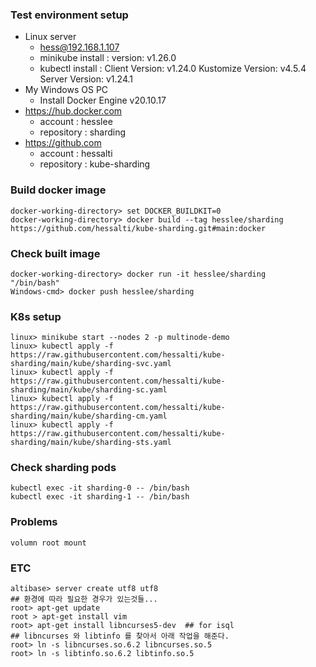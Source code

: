 ### Test environment setup
- Linux server
  - hess@192.168.1.107
  - minikube install : version: v1.26.0
  - kubectl install : Client Version: v1.24.0  Kustomize Version: v4.5.4  Server Version: v1.24.1
- My Windows OS PC
  - Install Docker Engine v20.10.17
- https://hub.docker.com
  - account : hesslee
  - repository : sharding
- https://github.com
  - account : hessalti
  - repository : kube-sharding

### Build docker image
```
docker-working-directory> set DOCKER_BUILDKIT=0
docker-working-directory> docker build --tag hesslee/sharding https://github.com/hessalti/kube-sharding.git#main:docker
```

### Check built image
```
docker-working-directory> docker run -it hesslee/sharding   "/bin/bash"
Windows-cmd> docker push hesslee/sharding
```

### K8s setup
```
linux> minikube start --nodes 2 -p multinode-demo
linux> kubectl apply -f https://raw.githubusercontent.com/hessalti/kube-sharding/main/kube/sharding-svc.yaml
linux> kubectl apply -f https://raw.githubusercontent.com/hessalti/kube-sharding/main/kube/sharding-sc.yaml
linux> kubectl apply -f https://raw.githubusercontent.com/hessalti/kube-sharding/main/kube/sharding-cm.yaml
linux> kubectl apply -f https://raw.githubusercontent.com/hessalti/kube-sharding/main/kube/sharding-sts.yaml
```

### Check sharding pods
```
kubectl exec -it sharding-0 -- /bin/bash
kubectl exec -it sharding-1 -- /bin/bash
```

### Problems
```
volumn root mount
```

### ETC
```
altibase> server create utf8 utf8
## 환경에 따라 필요한 경우가 있는것들... 
root> apt-get update
root > apt-get install vim
root> apt-get install libncurses5-dev  ## for isql
## libncurses 와 libtinfo 를 찾아서 아래 작업을 해준다.
root> ln -s libncurses.so.6.2 libncurses.so.5
root> ln -s libtinfo.so.6.2 libtinfo.so.5
```
